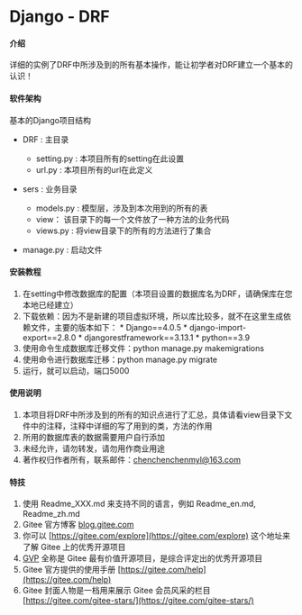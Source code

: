 # Django - DRF

#### 介绍
详细的实例了DRF中所涉及到的所有基本操作，能让初学者对DRF建立一个基本的认识！

#### 软件架构
基本的Django项目结构
* DRF : 主目录
    * setting.py : 本项目所有的setting在此设置
    * url.py : 本项目所有的url在此定义
* sers : 业务目录
    * models.py : 模型层，涉及到本次用到的所有的表
    * view： 该目录下的每一个文件放了一种方法的业务代码
    * views.py : 将view目录下的所有的方法进行了集合

* manage.py : 启动文件
#### 安装教程

1. 在setting中修改数据库的配置（本项目设置的数据库名为DRF，请确保库在您本地已经建立）
2. 下载依赖：因为不是新建的项目虚拟环境，所以库比较多，就不在这里生成依赖文件，主要的版本如下：
       * Django==4.0.5
       * django-import-export==2.8.0
       * djangorestframework==3.13.1
       * python==3.9
3. 使用命令生成数据库迁移文件：python manage.py makemigrations
4. 使用命令进行数据库迁移：python manage.py migrate
5. 运行，就可以启动，端口5000

#### 使用说明

1. 本项目将DRF中所涉及到的所有的知识点进行了汇总，具体请看view目录下文件中的注释，注释中详细的写了用到的类，方法的作用
2. 所用的数据库表的数据需要用户自行添加
3. 未经允许，请勿转发，请勿用作商业用途
4. 著作权归作者所有，联系邮件：chenchenchenmyl@163.com


#### 特技

1.  使用 Readme\_XXX.md 来支持不同的语言，例如 Readme\_en.md, Readme\_zh.md
2.  Gitee 官方博客 [blog.gitee.com](https://blog.gitee.com)
3.  你可以 [https://gitee.com/explore](https://gitee.com/explore) 这个地址来了解 Gitee 上的优秀开源项目
4.  [GVP](https://gitee.com/gvp) 全称是 Gitee 最有价值开源项目，是综合评定出的优秀开源项目
5.  Gitee 官方提供的使用手册 [https://gitee.com/help](https://gitee.com/help)
6.  Gitee 封面人物是一档用来展示 Gitee 会员风采的栏目 [https://gitee.com/gitee-stars/](https://gitee.com/gitee-stars/)
